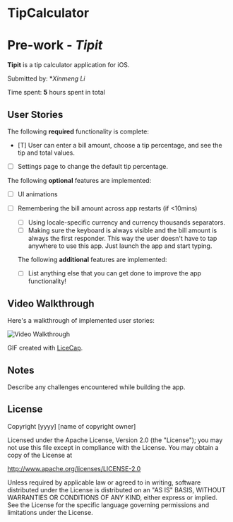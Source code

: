 # TipCalculator
# Pre-work - *Tipit*

**Tipit** is a tip calculator application for iOS.

Submitted by: **Xinmeng Li*

Time spent: **5** hours spent in total

## User Stories

The following **required** functionality is complete:

* [T] User can enter a bill amount, choose a tip percentage, and see the tip and
total values.
* [ ] Settings page to change the default tip percentage.

The following **optional** features are implemented:
   * [ ] UI animations
* [ ] Remembering the bill amount across app restarts (if <10mins)
   * [ ] Using locale-specific currency and currency thousands separators.
   * [ ] Making sure the keyboard is always visible and the bill amount is
   always the first responder. This way the user doesn't have to tap 
   anywhere to use this app. Just launch the app and start typing.

   The following **additional** features are implemented:

   - [ ] List anything else that you can get done to improve the app
   functionality!

## Video Walkthrough 

   Here's a walkthrough of implemented user stories:

   <img src='http://i.imgur.com/link/to/your/gif/file.gif' title='Video
   Walkthrough' width='' alt='Video Walkthrough' />

   GIF created with [LiceCap](http://www.cockos.com/licecap/).

## Notes

   Describe any challenges encountered while building the app.

## License

   Copyright [yyyy] [name of copyright owner]

   Licensed under the Apache License, Version 2.0 (the "License");
   you may not use this file except in compliance with the License.
   You may obtain a copy of the License at

   http://www.apache.org/licenses/LICENSE-2.0

   Unless required by applicable law or agreed to in
   writing, software
   distributed under the License is distributed on
   an "AS IS" BASIS,
   WITHOUT WARRANTIES OR CONDITIONS OF ANY
   KIND, either express or implied.
   See the License for the specific
   language governing permissions and
   limitations under the License.
